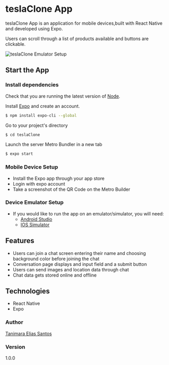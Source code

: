 # teslaClone App

teslaClone App is an application for mobile devices,built with React Native and developed using Expo.

Users can scroll through a list of products available and buttons are clickable.

![teslaClone Emulator Setup](teslaClone/assets/teslaClone.gif)

## Start the App

### Install dependencies

Check that you are running the latest version of [Node](https://nodejs.org/en/).

Install [Expo](https://expo.io/) and create an account.

```bash
$ npm install expo-cli --global
```

Go to your project's directory

```bash
$ cd teslaClone
```

Launch the server Metro Bundler in a new tab

```bash
$ expo start
```

### Mobile Device Setup

- Install the Expo app through your app store
- Login with expo account
- Take a screenshot of the QR Code on the Metro Builder

### Device Emulator Setup

- If you would like to run the app on an emulator/simulator, you will need:
  - [Android Studio](https://docs.expo.dev/workflow/android-studio-emulator/)
  - [IOS Simulator](https://docs.expo.dev/workflow/ios-simulator/)

## Features

- Users can join a chat screen entering their name and choosing background color before joining the chat
- Conversation page displays and input field and a submit button
- Users can send images and location data through chat
- Chat data gets stored online and offline

## Technologies

- React Native
- Expo

### Author

[Tanimara Elias Santos](https://github.com/anthropovixen)

### Version

1.0.0
